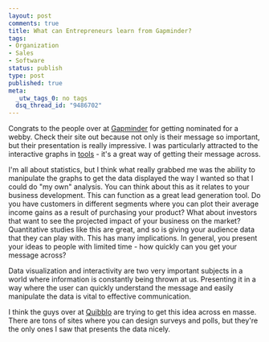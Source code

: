 ```yaml
--- 
layout: post
comments: true
title: What can Entrepreneurs learn from Gapminder?
tags: 
- Organization
- Sales
- Software
status: publish
type: post
published: true
meta: 
  _utw_tags_0: no tags
  dsq_thread_id: "9486702"
---
```

Congrats to the people over at <a href="http://www.gapminder.org/">Gapminder</a> for getting nominated for a webby. Check their site out because not only is their message so important, but their presentation is really impressive. I was particularly attracted to the interactive graphs in <a href="http://www.gapminder.org/downloads/applications/">tools</a> - it's a great way of getting their message across.

I'm all about statistics, but I think what really grabbed me was the ability to manipulate the graphs to get the data displayed the way I wanted so that I could do "my own" analysis. You can think about this as it relates to your business development. This can function as a great lead generation tool. Do you have customers in different segments where you can plot their average income gains as a result of purchasing your product? What about investors that want to see the projected impact of your business on the market? Quantitative studies like this are great, and so is giving your audience data that they can play with. This has many implications. In general, you present your ideas to people with limited time - how quickly can you get your message across?

Data visualization and interactivity are two very important subjects in a world where information is constantly being thrown at us. Presenting it in a way where the user can quickly understand the message and easily manipulate the data is vital to effective communication.

I think the guys over at <a href="http://quibblo.com/">Quibblo</a> are trying to get this idea across en masse. There are tons of sites where you can design surveys and polls, but they're the only ones I saw that presents the data nicely.
